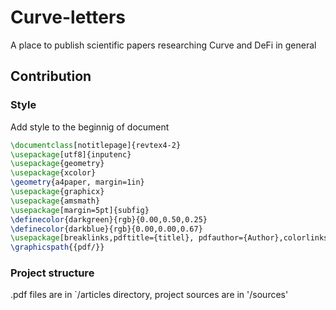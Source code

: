 # Curve-letters
A place to publish scientific papers researching Curve and DeFi in general

## Contribution

### Style

Add style to the beginnig of document
```latex
\documentclass[notitlepage]{revtex4-2}
\usepackage[utf8]{inputenc}
\usepackage{geometry}
\usepackage{xcolor}
\geometry{a4paper, margin=1in}
\usepackage{graphicx}
\usepackage{amsmath}
\usepackage[margin=5pt]{subfig}
\definecolor{darkgreen}{rgb}{0.00,0.50,0.25}
\definecolor{darkblue}{rgb}{0.00,0.00,0.67}
\usepackage[breaklinks,pdftitle={titlel}, pdfauthor={Author},colorlinks,urlcolor=blue,citecolor=darkgreen,linkcolor=darkblue]{hyperref}
\graphicspath{{pdf/}}
```

### Project structure

.pdf files are in `/articles directory, project sources are in '/sources'